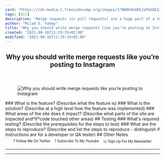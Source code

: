 ```yaml
---
card: "https://cdn-media-1.freecodecamp.org/images/1*BW0h4oGKEJaPmSbE2z-o1w.jpeg"
tags: [Git]
description: "Merge requests (or pull requests) are a huge part of a team’s"
author: "Milad E. Fahmy"
title: "Why you should write merge requests like you’re posting to Instagram"
created: "2021-08-16T11:29:35+02:00"
modified: "2021-08-16T11:29:35+02:00"
---
```

<div class="site-wrapper">
<main id="site-main" class="site-main outer">
<div class="inner">
<article class="post-full post tag-git tag-software-development tag-technology tag-coding tag-programming ">
<header class="post-full-header">
<h1 class="post-full-title">Why you should write merge requests like you’re posting to Instagram</h1>
</header>
<figure class="post-full-image">
<picture>
<source media="(max-width: 700px)" sizes="1px" srcset="data:image/gif;base64,R0lGODlhAQABAIAAAAAAAP///yH5BAEAAAAALAAAAAABAAEAAAIBRAA7 1w">
<source media="(min-width: 701px)" sizes="(max-width: 800px) 400px,
(max-width: 1170px) 700px,
1400px" srcset="https://cdn-media-1.freecodecamp.org/images/1*BW0h4oGKEJaPmSbE2z-o1w.jpeg 300w,
https://cdn-media-1.freecodecamp.org/images/1*BW0h4oGKEJaPmSbE2z-o1w.jpeg 600w,
https://cdn-media-1.freecodecamp.org/images/1*BW0h4oGKEJaPmSbE2z-o1w.jpeg 1000w,
https://cdn-media-1.freecodecamp.org/images/1*BW0h4oGKEJaPmSbE2z-o1w.jpeg 2000w">
<img onerror="this.style.display='none'" src="https://cdn-media-1.freecodecamp.org/images/1*BW0h4oGKEJaPmSbE2z-o1w.jpeg" alt="Why you should write merge requests like you’re posting to Instagram">
</picture>
</figure>
<section class="post-full-content">
<div class="post-content">
### What is the feature?
(Describe what the feature is)
### What is the solution?
(Describe at a high level how the feature was implemented)
### What areas of the site does it impact?
(Describe what parts of the site are impacted and*if*code touched other areas)
## Testing
### What's required testing?
(Describe the prerequisites for the steps to test)
### What are the steps to reproduce?
(Describe and list the steps to reproduce - distinguish if instructions are for a developer or QA tester)
## Other Notes
<p style="margin: 0;">
<a href="https://twitter.com/colbyfayock" style="display: block;">
</a>
</p>
<ul style="display:flex;justify-content:center;list-style:none;padding:0;margin: .5em 0 0;font-size: .8em;">
<li style="margin: 0 .6em;padding: 0;">
<a href="https://twitter.com/colbyfayock" style="text-decoration: none;">? Follow Me On Twitter</a>
</li>
<li style="margin: 0 .6em;padding: 0;">
<a href="https://youtube.com/colbyfayock" style="text-decoration: none;">?️ Subscribe To My Youtube</a>
</li>
<li style="margin: 0 .6em;padding: 0;">
<a href="https://www.colbyfayock.com/newsletter/" style="text-decoration: none;">✉️ Sign Up For My Newsletter</a>
</li>
</ul>
</div>
<hr>
<hr>
</section>
</article>
</div>
</main>
</div>
<!-- Google Tag Manager (noscript) -->
<!-- End Google Tag Manager (noscript) -->
